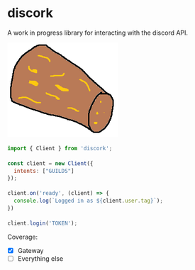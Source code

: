 # discork

A work in progress library for interacting with the discord API.

![logo](https://raw.githubusercontent.com/oneandonlyfinbar/discork/master/.github/assets/logo.png)

```js
import { Client } from 'discork';

const client = new Client({
  intents: ["GUILDS"]
});

client.on('ready', (client) => {
  console.log(`Logged in as ${client.user.tag}`);
})

client.login('TOKEN');
```

Coverage:

- [x] Gateway
- [ ] Everything else